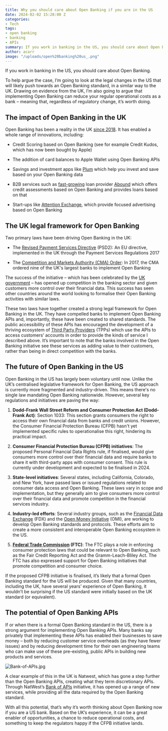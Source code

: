 ```yaml
---
title: Why you should care about Open Banking if you are in the US
date: 2024-02-02 15:28:00 Z
categories:
- Tech
tags:
- open banking
- banking
- APIs
summary: If you work in banking in the US, you should care about Open Banking. To help argue the case, I look at the legal changes in the US that will likely push towards an Open Banking standard and argue that implementing Open Banking can reduce your regular operational costs as a bank.
author: acarr
image: "/uploads/open%20banking%20us_.png"
---
```


If you work in banking in the US, you should care about Open Banking.

To help argue the case, I’m going to look at the legal changes in the US that will likely push towards an Open Banking standard, in a similar way to the UK. Drawing on evidence from the UK, I’m also going to argue that implementing Open Banking can reduce your regular operational costs as a bank – meaning that, regardless of regulatory change, it’s worth doing.

## The impact of Open Banking in the UK

Open Banking has been a reality in the UK [since 2018](https://www.openbanking.org.uk/news/three-years-since-psd2-marked-the-start-of-open-banking-the-uk-has-built-a-world-leading-ecosystem/). It has enabled a whole range of innovations, including:

* Credit Scoring based on Open Banking (see for example Credit Kudos, which has now been bought by Apple)

* The addition of card balances to Apple Wallet using Open Banking APIs

* Savings and investment apps like [Plum](https://withplum.com/) which help you invest and save based on your Open Banking data

* B2B services such as [fast-growing](https://www.getabound.com/post/british-fintech-abound-raises-ps500m-to-turbocharge-growth-of-affordable-loans) loan provider [Abound](https://www.getabound.com/) which offers credit assessments based on Open Banking and provides loans based on that

* Start-ups like [Attention Exchange](https://techfundingnews.com/attention-exchange-bags-700k-to-help-advertisers-to-target-customers-through-open-banking/), which provide focused advertising based on Open Banking

## The UK legal framework for Open Banking

Two primary laws have been driving Open Banking in the UK:

* The [Revised Payment Services Directive](https://www.ecb.europa.eu/paym/intro/mip-online/2018/html/1803_revisedpsd.en.html) (PSD2): An EU directive, implemented in the UK through the Payment Services Regulations 2017

* The [Competition and Markets Authority (CMA) Order](https://www.openbanking.org.uk/regulatory/): In 2017, the CMA ordered nine of the UK's largest banks to implement Open Banking

The success of the initiative – which has been celebrated by the [UK government](https://www.gov.uk/government/news/millions-of-customers-benefit-as-open-banking-reaches-milestone) – has opened up competition in the banking sector and given customers more control over their financial data. This success has seen other countries around the world looking to formalise their Open Banking activities with similar laws.

These two laws have together created a strong legal framework for Open Banking in the UK. They have compelled banks to implement Open Banking APIs and, importantly, these have been created to shared standards. The public accessibility of these APIs has encouraged the development of a thriving ecosystem of [Third Party Providers](https://www.openbanking.org.uk/glossary/third-party-provider/) (TPPs) which use the APIs to access customers’ accounts in order to provide the kinds of service I described above. It’s important to note that the banks involved in the Open Banking initiative see these services as adding value to their customers, rather than being in direct competition with the banks.

## The future of Open Banking in the US

Open Banking in the US has largely been voluntary until now. Unlike the UK’s centralised legislative framework for Open Banking, the US approach is currently more fragmented and industry-driven. This means there's no single law mandating Open Banking nationwide. However, several key regulations and initiatives are paving the way:

1. **Dodd-Frank Wall Street Reform and Consumer Protection Act (Dodd-Frank Act)**: Section 1033: This section grants consumers the right to access their own financial data from banks and credit unions. However, the Consumer Financial Protection Bureau (CFPB) hasn't yet implemented specific rules to operationalise this right, hindering its practical impact.

2. **Consumer Financial Protection Bureau (CFPB) initiatives**: The proposed Personal Financial Data Rights rule, if finalised, would give consumers more control over their financial data and require banks to share it with third-party apps with consumer consent. This rule is currently under development and expected to be finalised in 2024.

3. **State-level initiatives**: Several states, including California, Colorado, and New York, have passed laws or issued regulations related to consumer data access and Open Banking. These laws vary in scope and implementation, but they generally aim to give consumers more control over their financial data and promote competition in the financial services industry.

4. **Industry-led efforts**: Several industry groups, such as the [Financial Data Exchange](https://financialdataexchange.org/) (FDX) and the [Open Money Initiative](https://www.openmoneyinitiative.org/) (OMI), are working to develop Open Banking standards and protocols. These efforts aim to create a more consistent and interoperable Open Banking ecosystem in the US.

5. **[Federal Trade Commission](https://www.ftc.gov/) (FTC)**: The FTC plays a role in enforcing consumer protection laws that could be relevant to Open Banking, such as the Fair Credit Reporting Act and the Gramm-Leach-Bliley Act. The FTC has also expressed support for Open Banking initiatives that promote competition and consumer choice.

If the proposed CFPB initiative is finalised, it’s likely that a formal Open Banking standard for the US will be produced. Given that many countries, including the UK, have several years’ experience of Open Banking, it wouldn’t be surprising if the US standard were initially based on the UK standard (or equivalent).

## The potential of Open Banking APIs

If or when there is a formal Open Banking standard in the US, there is a strong argument for implementing Open Banking APIs. Many banks say privately that implementing these APIs has enabled their businesses to save money – both by reducing customer service overheads (as they have fewer issues) and by reducing development time for their own engineering teams who can make use of these pre-existing, public APIs in building new products and services.

![Bank-of-APIs.jpg](/uploads/Bank-of-APIs.jpg)

A clear example of this in the UK is Natwest, which has gone a step further than the Open Banking APIs, creating what they term discretionary APIs. Through NatWest’s [Bank of APIs](https://www.bankofapis.com/) initiative, it has opened up a range of new services, while providing all the data required by the Open Banking standard.

With all this potential, that’s why it’s worth thinking about Open Banking now if you are a US bank. Based on the UK’s experience, it can be a great enabler of opportunities, a chance to reduce operational costs, and something to keep the regulators happy if the CFPB initiative lands.